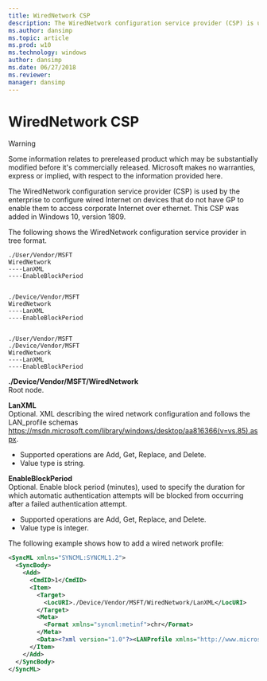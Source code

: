 ```yaml
---
title: WiredNetwork CSP
description: The WiredNetwork configuration service provider (CSP) is used by the enterprise to configure wired Internet on devices that do not have GP. Learn how it works.
ms.author: dansimp
ms.topic: article
ms.prod: w10
ms.technology: windows
author: dansimp
ms.date: 06/27/2018
ms.reviewer: 
manager: dansimp
---
```


# WiredNetwork CSP 

> [!WARNING]
> Some information relates to prereleased product which may be substantially modified before it's commercially released. Microsoft makes no warranties, express or implied, with respect to the information provided here.

The WiredNetwork configuration service provider (CSP) is used by the enterprise to configure wired Internet on devices that do not have GP to enable them to access corporate Internet over ethernet. This CSP was added in Windows 10, version 1809.

The following shows the WiredNetwork configuration service provider in tree format.
```
./User/Vendor/MSFT
WiredNetwork
----LanXML
----EnableBlockPeriod


./Device/Vendor/MSFT
WiredNetwork
----LanXML
----EnableBlockPeriod


./User/Vendor/MSFT
./Device/Vendor/MSFT
WiredNetwork
----LanXML
----EnableBlockPeriod
```
<a href="" id="wirednetwork"></a>**./Device/Vendor/MSFT/WiredNetwork**  
Root node.

<a href="" id="lanxml"></a>**LanXML**  
Optional. XML describing the wired network configuration and follows the LAN_profile schemas https://msdn.microsoft.com/library/windows/desktop/aa816366(v=vs.85).aspx.

- Supported operations are Add, Get, Replace, and Delete. 
- Value type is string.

<a href="" id="enableblockperiod"></a>**EnableBlockPeriod**  
 Optional. Enable block period (minutes), used to specify the duration for which automatic authentication attempts will be blocked from occurring after a failed authentication attempt.

- Supported operations are Add, Get, Replace, and Delete. 
- Value type is integer.

The following example shows how to add a wired network profile:
```xml
<SyncML xmlns="SYNCML:SYNCML1.2">
  <SyncBody>
    <Add>
      <CmdID>1</CmdID>
      <Item>
        <Target>
          <LocURI>./Device/Vendor/MSFT/WiredNetwork/LanXML</LocURI>
        </Target>
        <Meta>
          <Format xmlns="syncml:metinf">chr</Format>
        </Meta>
        <Data><?xml version="1.0"?><LANProfile xmlns="http://www.microsoft.com/networking/LAN/profile/v1"><MSM><security><OneXEnforced>false</OneXEnforced><OneXEnabled>true</OneXEnabled><OneX xmlns="http://www.microsoft.com/networking/OneX/v1"><EAPConfig><EapHostConfig xmlns="http://www.microsoft.com/provisioning/EapHostConfig"><EapMethod><Type xmlns="http://www.microsoft.com/provisioning/EapCommon">25</Type><VendorId xmlns="http://www.microsoft.com/provisioning/EapCommon">0</VendorId><VendorType xmlns="http://www.microsoft.com/provisioning/EapCommon">0</VendorType><AuthorId xmlns="http://www.microsoft.com/provisioning/EapCommon">0</AuthorId></EapMethod><Config xmlns="http://www.microsoft.com/provisioning/EapHostConfig"><Eap xmlns="http://www.microsoft.com/provisioning/BaseEapConnectionPropertiesV1"><Type>25</Type><EapType xmlns="http://www.microsoft.com/provisioning/MsPeapConnectionPropertiesV1"><ServerValidation><DisableUserPromptForServerValidation>false</DisableUserPromptForServerValidation><ServerNames></ServerNames></ServerValidation><FastReconnect>true</FastReconnect><InnerEapOptional>false</InnerEapOptional><Eap xmlns="http://www.microsoft.com/provisioning/BaseEapConnectionPropertiesV1"><Type>26</Type><EapType xmlns="http://www.microsoft.com/provisioning/MsChapV2ConnectionPropertiesV1"><UseWinLogonCredentials>false</UseWinLogonCredentials></EapType></Eap><EnableQuarantineChecks>false</EnableQuarantineChecks><RequireCryptoBinding>false</RequireCryptoBinding><PeapExtensions><PerformServerValidation xmlns="http://www.microsoft.com/provisioning/MsPeapConnectionPropertiesV2">true</PerformServerValidation><AcceptServerName xmlns="http://www.microsoft.com/provisioning/MsPeapConnectionPropertiesV2">false</AcceptServerName><PeapExtensionsV2 xmlns="http://www.microsoft.com/provisioning/MsPeapConnectionPropertiesV2"><AllowPromptingWhenServerCANotFound xmlns="http://www.microsoft.com/provisioning/MsPeapConnectionPropertiesV3">true</AllowPromptingWhenServerCANotFound></PeapExtensionsV2></PeapExtensions></EapType></Eap></Config></EapHostConfig></EAPConfig></OneX></security></MSM></LANProfile> </Data>
      </Item>
    </Add>
  </SyncBody>
</SyncML>
```

